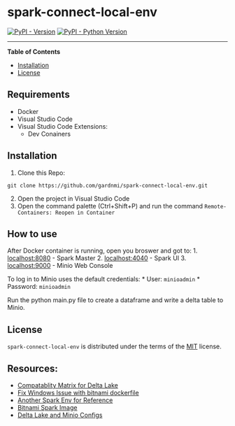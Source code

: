 # spark-connect-local-env

[![PyPI - Version](https://img.shields.io/pypi/v/pyspark-delta-no-databricks.svg)](https://pypi.org/project/pyspark-delta-no-databricks)
[![PyPI - Python Version](https://img.shields.io/pypi/pyversions/pyspark-delta-no-databricks.svg)](https://pypi.org/project/pyspark-delta-no-databricks)

-----

**Table of Contents**

- [Installation](#installation)
- [License](#license)

## Requirements
* Docker
* Visual Studio Code
* Visual Studio Code Extensions:
    * Dev Conainers


## Installation

1. Clone this Repo:

```console
git clone https://github.com/gardnmi/spark-connect-local-env.git
```
2. Open the project in Visual Studio Code
3. Open the command palette (Ctrl+Shift+P) and run the command `Remote-Containers: Reopen in Container`


## How to use

After Docker container is running, open you broswer and got to:
    1. [localhost:8080](http://localhost:8080/) - Spark Master
    2. [localhost:4040](http://localhost:4040/) - Spark UI
    3. [localhost:9000](http://localhost:9000/) - Minio Web Console

To log in to Minio uses the default credentials:
    * User: `minioadmin`
    * Password: `minioadmin`

Run the python main.py file to create a dataframe and write a delta table to Minio.


## License

`spark-connect-local-env` is distributed under the terms of the [MIT](https://spdx.org/licenses/MIT.html) license.


## Resources:
* [Compatablity Matrix for Delta Lake](https://docs.delta.io/latest/releases.html)
* [Fix Windows Issue with bitnami dockerfile](https://github.com/bitnami/containers/issues/63510)
* [Another Spark Env for Reference](https://github.com/emmc15/pyspark-testing-env/blob/main/docker-compose.yml)
* [Bitnami Spark Image](https://github.com/bitnami/containers/blob/main/bitnami/spark/README.md)
* [Delta Lake and Minio Configs](https://stackoverflow.com/questions/75472225/java-lang-classnotfoundexception-class-org-apache-hadoop-fs-s3a-s3afilesystem-n)